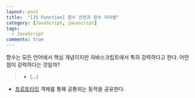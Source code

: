 ```yaml
---
layout: post
title:  "[JS Function] 함수 선언과 함수 리터럴"
category: [JavaScript, javascript]
tags:
  - JavaScript
comments: true
---
```


함수는 모든 언어에서 핵심 개념이지만 자바스크립트에서 특히 강력하다고 한다. 어떤 점이 강력하다는 것일까?

> - (...)
- [프로토타입]() 객체를 통해 공통되는 동작을 공유한다.
